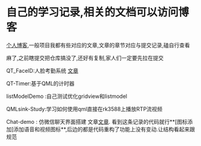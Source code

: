 # 自己的学习记录,相关的文档可以访问博客

[个人博客](https://www.relxdingyilang.cn/),一般项目我都有些对应的文章,文章的章节对应与提交记录,磕自行查看

麻了,之前瞎提交把仓库搞没了,还好有复制,家人们一定要先拉在提交

QT_FaceID:人脸考勤系统  [文章](https://www.relxdingyilang.cn/index.php/2024/03/13/qt-%e5%9f%ba%e4%ba%8eqt%e7%9a%84%e4%ba%ba%e8%84%b8%e8%80%83%e5%8b%a4%e7%b3%bb%e7%bb%9f/)

QT-Timer:基于QML的计时器

listModelDemo :自己测试优化gridview和listmodel

QMLsink-Study:学习如何使用qml直接在rk3588上播放RTP流视频

Chat-demo : 仿微信聊天界面搭建 文章[文章](https://www.relxdingyilang.cn/index.php/2024/12/06/qml-%e4%bb%bfwechat%e7%95%8c%e9%9d%a2%e5%8a%9f%e8%83%bd%e6%90%ad%e5%bb%ba/).       看到这条记录的代码就行**[图标添加]添加语音和视频图标**,后边的都是代码重构了功能上没有变动.让结构看起来跟规范
